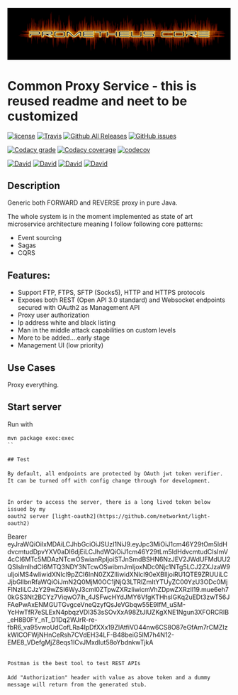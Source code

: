 ![Logo](https://github.com/prometheus-core/common-proxy-service/blob/master/docs/_images/prometheus-core-logo.png)


# Common Proxy Service - this is reused readme and neet to be customized

[![license](https://img.shields.io/github/license/prometheus-core/common-proxy-service.svg?style=plastic)](https://github.com/prometheus-core/common-proxy-service)
[![Travis](https://img.shields.io/travis/prometheus-core/common-proxy-service.svg?style=plastic)](https://travis-ci.org/prometheus-core/common-proxy-service/branches)
[![Github All Releases](https://img.shields.io/github/downloads/prometheus-core/common-proxy-service/total.svg?style=plastic)](https://github.com/prometheus-core/common-proxy-service)
[![GitHub issues](https://img.shields.io/github/issues/prometheus-core/common-proxy-service.svg?style=plastic)](https://github.com/prometheus-core/common-proxy-service)

[![Codacy grade](https://img.shields.io/codacy/grade/e7dc9ed202da4839aa73a8f4f5c65b38.svg?style=plastic)](https://app.codacy.com/app/archenroot/common-proxy-service)
[![Codacy coverage](https://img.shields.io/codacy/coverage/e7dc9ed202da4839aa73a8f4f5c65b38.svg?style=plastic)](https://app.codacy.com/app/archenroot/common-proxy-service)
[![codecov](https://codecov.io/gh/prometheus-core/common-proxy-service/branch/master/graph/badge.svg?style=plastic)](https://codecov.io/gh/prometheus-core/common-proxy-service)

[![David](https://img.shields.io/david/prometheus-core/common-proxy-service.svg?style=plastic)](https://github.com/prometheus-core/common-proxy-service)
[![David](https://img.shields.io/david/dev/prometheus-core/common-proxy-service.svg?style=plastic)](https://github.com/prometheus-core/common-proxy-service)
[![David](https://img.shields.io/david/optional/prometheus-core/common-proxy-service.svg?style=plastic)](https://github.com/prometheus-core/common-proxy-service)
[![David](https://img.shields.io/david/peer/prometheus-core/common-proxy-service.svg?style=plastic)](https://github.com/prometheus-core/common-proxy-service)

## Description
Generic both FORWARD and REVERSE proxy in pure Java.

The whole system is in the moment implemented as state of art microservice architecture meaning I follow following core patterns:
- Event sourcing
- Sagas
- CQRS

## Features:
- Support FTP, FTPS, SFTP (Socks5), HTTP and HTTPS protocols
- Exposes both REST (Open API 3.0 standard) and Websocket endpoints secured with OAuth2 as Management API
- Proxy user authorization
- Ip address white and black listing
- Man in the middle attack capabilities on custom levels
- More to be added....early stage
- Management UI (low priority)
## Use Cases

Proxy everything.


[travis-home]: https://travis-ci.org/
[travis-msgpack-tools]: https://travis-ci.org/prometheus-core/common-proxy-service

[branch-master]: https://github.com/prometheus-core/common-proxy-service/tree/master

<!-- we use some deprecated HTML attributes here to get these stupid badges to line up properly -->
<!--
| Branch        |  [CI Build][travis-home]           | Coverage           |
| ------------- |:-------------:|:-------------:|
| [master] [branch-master]     | [![Build Status](https://travis-ci.org/prometheus-core/common-proxy-service.svg?branch=master)](https://travis-ci.org/prometheus-core/common-proxy-service) |  |
-->

## Start server

Run with

```
mvn package exec:exec
``

## Test

By default, all endpoints are protected by OAuth jwt token verifier. It can be turned off with config change through for development.


In order to access the server, there is a long lived token below issued by my
oauth2 server [light-oauth2](https://github.com/networknt/light-oauth2)

```
Bearer eyJraWQiOiIxMDAiLCJhbGciOiJSUzI1NiJ9.eyJpc3MiOiJ1cm46Y29tOm5ldHdvcmtudDpvYXV0aDI6djEiLCJhdWQiOiJ1cm46Y29tLm5ldHdvcmtudCIsImV4cCI6MTc5MDAzNTcwOSwianRpIjoiSTJnSmdBSHN6NzJEV2JWdUFMdUU2QSIsImlhdCI6MTQ3NDY3NTcwOSwibmJmIjoxNDc0Njc1NTg5LCJ2ZXJzaW9uIjoiMS4wIiwidXNlcl9pZCI6InN0ZXZlIiwidXNlcl90eXBlIjoiRU1QTE9ZRUUiLCJjbGllbnRfaWQiOiJmN2Q0MjM0OC1jNjQ3LTRlZmItYTUyZC00YzU3ODc0MjFlNzIiLCJzY29wZSI6WyJ3cml0ZTpwZXRzIiwicmVhZDpwZXRzIl19.mue6eh70kGS3Nt2BCYz7ViqwO7lh_4JSFwcHYdJMY6VfgKTHhsIGKq2uEDt3zwT56JFAePwAxENMGUTGvgceVneQzyfQsJeVGbqw55E9IfM_uSM-YcHwTfR7eSLExN4pbqzVDI353sSOvXxA98ZtJlUZKgXNE1Ngun3XFORCRIB_eH8B0FY_nT_D1Dq2WJrR-re-fbR6_va95vwoUdCofLRa4IpDfXXx19ZlAtfiVO44nw6CS8O87eGfAm7rCMZIzkWlCOFWjNHnCeRsh7CVdEH34LF-B48beiG5lM7h4N12-EME8_VDefgMjZ8eqs1ICvJMxdIut58oYbdnkwTjkA
```

Postman is the best tool to test REST APIs

Add "Authorization" header with value as above token and a dummy message will return from the generated stub.

